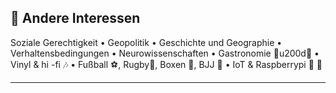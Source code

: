 ## 🌟 Andere Interessen

Soziale Gerechtigkeit • Geopolitik • Geschichte und Geographie • Verhaltensbedingungen •
Neurowissenschaften • Gastronomie 👨u200d🍳 • Vinyl & hi -fi 🎶 • Fußball ⚽, Rugby🏉, Boxen 🥊, BJJ
🥋 • IoT & Raspberrypi 🔌 🔌

---
